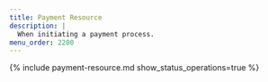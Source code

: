 ```yaml
---
title: Payment Resource
description: |
  When initiating a payment process.
menu_order: 2200
---
```


{% include payment-resource.md show_status_operations=true %}

